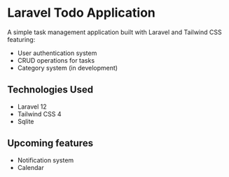# Laravel Todo Application

A simple task management application built with Laravel and Tailwind CSS featuring:
- User authentication system
- CRUD operations for tasks
- Category system (in development)

##  Technologies Used
- Laravel 12
- Tailwind CSS 4
- Sqlite 

## Upcoming features 
- Notification system 
- Calendar 
